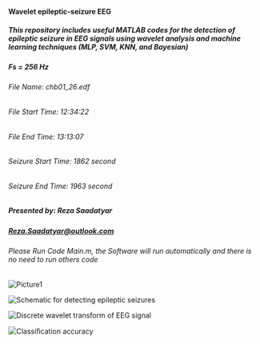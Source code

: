 **Wavelet epileptic-seizure EEG**
##### This repository includes useful MATLAB codes for the detection of epileptic seizure in EEG signals using wavelet analysis and machine learning techniques (MLP, SVM, KNN, and Bayesian)
#####  Fs = 256 Hz
###### File Name: chb01_26.edf                        
###### File Start Time: 12:34:22                       
###### File End Time: 13:13:07                         
###### Seizure Start Time: 1862 second              
###### Seizure End Time: 1963 second
##### Presented by: Reza Saadatyar                       
##### Reza.Saadatyar@outlook.com 
######  Please Run Code Main.m, the Software will run automatically and there is no need to run others code


![Picture1](https://user-images.githubusercontent.com/96347878/160971863-92b192ef-0234-4959-b035-071372b77fbf.png)

![Schematic for detecting epileptic seizures](https://user-images.githubusercontent.com/96347878/160972670-d31e15bc-add1-435d-a1af-50d37eff39cb.JPG)

![Discrete wavelet transform of EEG signal](https://user-images.githubusercontent.com/96347878/160980486-df948da1-b249-412f-b0da-049eed0afc86.png)

![Classiﬁcation accuracy](https://user-images.githubusercontent.com/96347878/160982476-522c8d2c-0202-4de6-8d2a-cec690acf4af.PNG)

